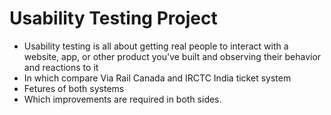 # Usability Testing Project
* Usability testing is all about getting real people to interact with a website, app, or other product you've built and observing their behavior and reactions to it
* In which compare Via Rail Canada and IRCTC India ticket system
* Fetures of both systems
* Which improvements are required in both sides.
